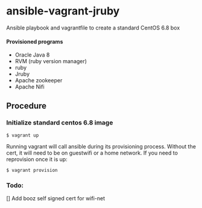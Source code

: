 # ansible-vagrant-jruby
Ansible playbook and vagrantfile to create a standard CentOS 6.8 box
#### Provisioned programs
* Oracle Java 8
* RVM (ruby version manager)
* ruby
* Jruby
* Apache zookeeper
* Apache Nifi

## Procedure

### Initialize standard centos 6.8 image
```
$ vagrant up
```
Running vagrant will call ansible during its provisioning process. Without the cert, it will need to be on guestwifi or a home network. If you need to reprovision once it is up:
```
$ vagrant provision
```

### Todo:
 [] Add booz self signed cert for wifi-net
